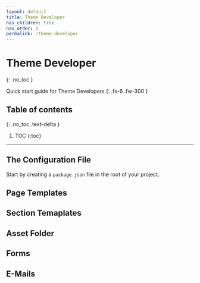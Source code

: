 ```yaml
---
layout: default
title: Theme Developer
has_children: true
nav_order: 2
permalink: /theme-developer
---
```


# Theme Developer

{: .no_toc }


Quick start guide for Theme Developers
{: .fs-6 .fw-300 }

## Table of contents
{: .no_toc .text-delta }

1. TOC
{:toc}

---

## The Configuration File

Start by creating a `package.json` file in the root of your project.


## Page Templates



## Section Temaplates

## Asset Folder

## Forms


## E-Mails
